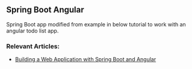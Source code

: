 ## Spring Boot Angular

Spring Boot app modified from example in below tutorial to work with an angular todo list app.

### Relevant Articles:

- [Building a Web Application with Spring Boot and Angular](https://www.baeldung.com/spring-boot-angular-web)